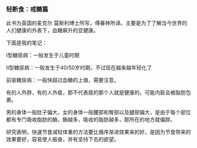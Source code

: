 ### 轻断食：戒糖篇

此书为英国的麦克尔 莫斯利博士所写，傅春林所译。主要是为了了解当今世界的人们健康的外表下，血糖飙升的亚健康。

下面是我的笔记：

I型糖尿病：一般发生于儿童时期

II型糖尿病：一般发生于40/50岁时期，不过现在越来越年轻化了

前驱糖尿病：一般快超过血糖的上值，需要注意。

有的人外胖，有的人外瘦，那不代表瘦的那个人就是健康的，可能内脏会被脂肪包裹。

男的身体一般肚子偏大，女的身体一般腰部和臀部以及腿部偏大，是由于每个部位都有专门吸收脂肪的酶，酶越多，吸收的脂肪越多，那所在的地方就偏胖。

研究表明，快速节食减轻体重的方法要比循序渐进效果来的好，是因为节食带来的效果要好，容易使人振奋，并有坚持下去的欲望。